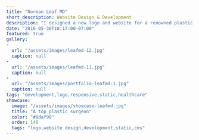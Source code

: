 ```yaml
---
title: "Norman Leaf MD"
short_description: Website Design & Development
description: "I designed a new logo and website for a renowned plastic surgeon in Beverly Hills. With a client list of world-famous celebreties, the practice demanded a high-end website that reflected their 40 years of excellence in reconstructive and cosmetic surgery."
date: "2016-05-30T18:17:00-07:00"
featured: true
gallery:
-
  url: "/assets/images/leafmd-12.jpg"
  caption: null
-
  url: "/assets/images/leafmd-11.jpg"
  caption: null
-
  url: "/assets/images/portfolio-leafmd-1.jpg"
  caption: null
tags: "development,logo,responsive,static,healthcare"
showcase:
  image: "/assets/images/showcase-leafmd.jpg"
  title: "A top plastic surgeon"
  color: "#8daf90"
  order: 140
  tags: "logo,website design,development,static,cms"
---
```

